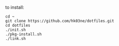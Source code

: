 to install:

```
cd ~
git clone https://github.com/hk03ne/dotfiles.git
cd dotfiles
./init.sh
./pkg-install.sh
./link.sh
```

